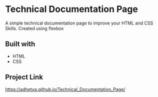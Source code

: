 # Technical Documentation Page

A simple technical documentation page to improve your HTML and CSS Skills. Created using flexbox

## Built with

- HTML
- CSS

## Project Link
https://adhetya.github.io/Technical_Documentation_Page/
